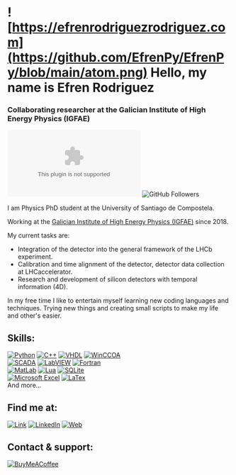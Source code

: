 # ![https://efrenrodriguezrodriguez.com](https://github.com/EfrenPy/EfrenPy/blob/main/atom.png) Hello, my name is Efren Rodriguez
### Collaborating researcher at the Galician Institute of High Energy Physics (IGFAE)


[![Personal WebPage](https://img.shields.io/website-up-down-green-red/http/efrenrodriguezrodriguez.com)](https://www.efrenrodriguezrodriguez.com/)
![GitHub Followers](https://img.shields.io/github/followers/mouredev?style=social)

I am  Physics PhD student at the University of Santiago de Compostela.

Working at the [Galician Institute of High Energy Physics (IGFAE)](https://igfae.usc.es/igfae/) since 2018. 

My current tasks are:
- Integration of the detector into the general framework of the LHCb experiment.
- Calibration and time alignment of the detector, detector data collection at LHCaccelerator.
- Research and development of silicon detectors with temporal information (4D).

In my free time I like to entertain myself learning new coding languages and techniques. 
Trying new things and creating small scripts to make my life and other's easier.

## Skills:
[![Python](https://img.shields.io/badge/Python-3776AB?style=for-the-badge&logo=python&logoColor=white&labelColor=101010)]()
[![C++](https://img.shields.io/badge/C%2B%2B-00599C?style=for-the-badge&logo=c%2B%2B&logoColor=white&labelColor=101010)]()
[![VHDL](https://img.shields.io/badge/VHDL-15243c?style=for-the-badge&logo=vhdl&logoColor=white&labelColor=101010)]()
[![WinCCOA](https://img.shields.io/badge/WinCCOA-009999?style=for-the-badge&logo=siemens&logoColor=white&labelColor=101010)]()
</br>
[![SCADA](https://img.shields.io/badge/SCADA-2C2D72?style=for-the-badge&logo=siemens&logoColor=white&labelColor=101010)]()
[![LabVIEW](https://img.shields.io/badge/LabVIEW-fed501?style=for-the-badge&logo=labview&logoColor=white&labelColor=101010)]()
[![Fortran](https://img.shields.io/badge/Fortran-754e97?style=for-the-badge&logo=fortran&logoColor=white&labelColor=101010)]()
</br>
[![MatLab](https://img.shields.io/badge/Matlab-ff8607?style=for-the-badge&logo=matrix&logoColor=white&labelColor=101010)]()
[![Lua](https://img.shields.io/badge/Lua-2C2D72?style=for-the-badge&logo=lua&logoColor=white&labelColor=101010)]()
[![SQLite](https://img.shields.io/badge/SQLite-07405E?style=for-the-badge&logo=sqlite&logoColor=white&labelColor=101010)]()
</br>
[![Microsoft Excel](https://img.shields.io/badge/Microsoft_Excel-217346?style=for-the-badge&logo=microsoft-excel&logoColor=white&labelColor=101010)]()
[![LaTex](https://img.shields.io/badge/LaTex-008080?style=for-the-badge&logo=latex&logoColor=white&labelColor=101010)]()
</br>
And more...

## Find me at:
[![Link](https://img.shields.io/badge/Link_Site-efrenrodriguezrodriguez.com-39E09B?style=for-the-badge&logo=Linktree&logoColor=white&labelColor=101010)](https://mouredev.com)
[![LinkedIn](https://img.shields.io/badge/LinkedIn-Efren_Rordiguez-0A66C2?style=for-the-badge&logo=linkedin&logoColor=white&labelColor=101010)](https://twitch.tv/mouredev)
[![Web](https://img.shields.io/badge/Web-efrenrodriguezrodriguez.com-14a1f0?style=for-the-badge&logo=dev.to&logoColor=white&labelColor=101010)](https://mouredev.com)


## Contact & support:

[![BuyMeACoffee](https://img.shields.io/badge/Buy_Me_A_Coffee-support_my_work-FFDD00?style=for-the-badge&logo=buy-me-a-coffee&logoColor=white&labelColor=101010)](https://www.buymeacoffee.com/efrenrguezrguez)
